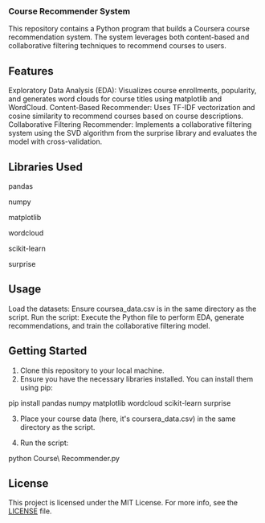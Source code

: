 ### Course Recommender System
This repository contains a Python program that builds a Coursera course recommendation system. The system leverages both content-based and collaborative filtering techniques to recommend courses to users.

## Features
Exploratory Data Analysis (EDA): Visualizes course enrollments, popularity, and generates word clouds for course titles using matplotlib and WordCloud.
Content-Based Recommender: Uses TF-IDF vectorization and cosine similarity to recommend courses based on course descriptions.
Collaborative Filtering Recommender: Implements a collaborative filtering system using the SVD algorithm from the surprise library and evaluates the model with cross-validation.

## Libraries Used
pandas

numpy

matplotlib

wordcloud

scikit-learn

surprise

## Usage
Load the datasets: Ensure coursea_data.csv is in the same directory as the script.
Run the script: Execute the Python file to perform EDA, generate recommendations, and train the collaborative filtering model.

## Getting Started
1. Clone this repository to your local machine.
2. Ensure you have the necessary libraries installed. You can install them using pip:

pip install pandas numpy matplotlib wordcloud scikit-learn surprise

3. Place your course data (here, it's coursera_data.csv) in the same directory as the script.

4. Run the script:

python Course\ Recommender.py

## License
This project is licensed under the MIT License. For more info, see the [LICENSE](https://github.com/JaCar-868/Course-Recommender/blob/main/LICENSE) file.
